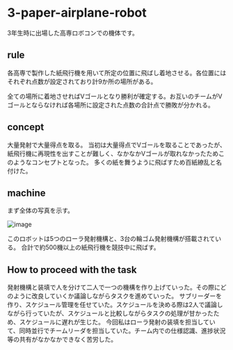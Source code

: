 # 3-paper-airplane-robot
3年生時に出場した高専ロボコンでの機体です。

## rule
各高専で製作した紙飛行機を用いて所定の位置に飛ばし着地させる。各位置にはそれぞれ点数が設定されており計9か所の場所がある。

全ての場所に着地させればVゴールとなり勝利が確定する。お互いのチームがVゴールとならなければ各場所に設定された点数の合計点で勝敗が分かれる。

## concept
大量発射で大量得点を取る。
当初は大量得点でVゴールを取ることであったが、紙飛行機に再現性を出すことが難しく、なかなかVゴールが取れなかったためこのようなコンセプトとなった。
多くの紙を舞うように飛ばすため百紙繚乱と名付けた。

## machine
まず全体の写真を示す。

![image](https://github.com/hossyan/3-paper-airplane-robot/assets/118952234/6cc1912b-4b6b-4201-9afd-d84f13477a7c)

このロボットは5つのローラ発射機構と、3台の輪ゴム発射機構が搭載されている。
合計で約500機以上の紙飛行機を競技中に飛ばす。

## How to proceed with the task
発射機構と装填で人を分けて二人で一つの機構を作り上げていった。その際にどのように改良していくか議論しながらタスクを進めていった。
サブリーダーを作り、スケジュール管理を任せていた。スケジュールを決める際は2人で議論しながら行っていたが、スケジュールと比較しながらタスクの処理が甘かったため、スケジュールに遅れが生じた。
今回私はローラ発射の装填を担当していて、同時並行でチームリーダを担当していた。チーム内での仕様認識、進捗状況等の共有がなかなかできなく苦労した。
